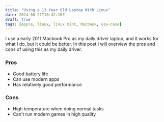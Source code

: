 ```yaml
---
title: "Using a 13 Year Old Laptop With Linux"
date: 2024-08-21T10:32:16Z
draft: true
tags: [Apple, linux, linux mint, Macbook, use-case]
---
```


I use a early 2011 Macbook Pro as my daily driver laptop, and it works for what I do, but it could be better. In this post I will overview the pros and cons of using this as my daily driver.

### Pros

- Good battery life
- Can use modern apps
- Has relatively good performance


### Cons
- High temperature when doing normal tasks
- Can't run modern games in high quality